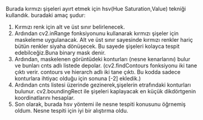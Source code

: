 Burada kırmızı şişeleri ayırt etmek için hsv(Hue Saturation,Value) tekniği kullandık.
buradaki amaç şudur:
1. Kırmızı renk için alt ve üst sınır belirlenecek.
2. Ardından cv2.inRange fonksiyonunu kullanarak kırmızı şişeler için maskeleme uygulanacak. Alt ve üst sınır sayesinde
kırmızı renkler hariç bütün renkler siyaha dönüşecek. Bu sayede şişeleri kolayca tespit edebilceğiz.Buna binary mask denir.
3. Ardından, maskelenen görüntüdeki konturları (nesne kenarlarını) bulur ve bunları cnts adlı listede depolar.
(cv2.findContours fonksiyonu iki tane çıktı verir. contours ve hierarch adlı iki tane çıktı. Bu kodda sadece konturlara ihtiyac olduğu için sonuna [-2] ekledik.)
4. Ardından cnts listesi üzerinde gezinerek,şişelerin etrafındaki konturları bulunur. cv2.boundingRect ile şişeleri kaplayacak en küçük dikdörtgenin koordinatlarını hesaplar.
5. Son olarak, burada hsv yöntemi ile nesne tespiti konusunu öğrnemiş oldum. Nesne tespiti için iyi bir alıştırma oldu.
